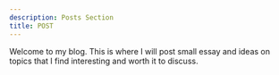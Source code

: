 ```yaml
---
description: Posts Section
title: POST
---
```


Welcome to my blog. This is where I will post small essay and ideas on topics that I find interesting and worth it to discuss.